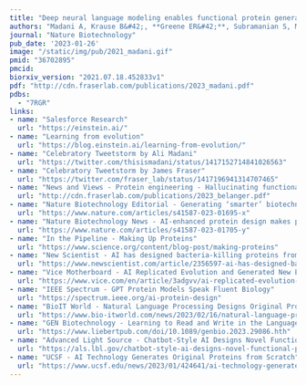 ```yaml
---
title: "Deep neural language modeling enables functional protein generation across families"
authors: "Madani A, Krause B&#42;, **Greene ER&#42;**, Subramanian S, Mohr BP, Holton JM, **Olmos Jr. JL**, Xiong C, Sun ZZ, Socher R, **Fraser JS**, Naik N"
journal: "Nature Biotechnology"
pub_date: '2023-01-26'
image: "/static/img/pub/2021_madani.gif"
pmid: "36702895"
pmcid:
biorxiv_version: "2021.07.18.452833v1"
pdf: "http://cdn.fraserlab.com/publications/2023_madani.pdf"
pdbs:
  - "7RGR"
links:
- name: "Salesforce Research"
  url: "https://einstein.ai/"
- name: "Learning from evolution"
  url: "https://blog.einstein.ai/learning-from-evolution/"
- name: "Celebratory Tweetstorm by Ali Madani"
  url: "https://twitter.com/thisismadani/status/1417152714841026563"
- name: "Celebratory Tweetstorm by James Fraser"
  url: "https://twitter.com/fraser_lab/status/1417196941314707465"
- name: "News and Views - Protein engineering - Hallucinating functional protein sequences"
  url: "http://cdn.fraserlab.com/publications/2023_belanger.pdf"
- name: "Nature Biotechnology Editorial - Generating ‘smarter’ biotechnology"
  url: "https://www.nature.com/articles/s41587-023-01695-x"
- name: "Nature Biotechnology News - AI-enhanced protein design makes proteins that have never existed"
  url: "https://www.nature.com/articles/s41587-023-01705-y"
- name: "In the Pipeline - Making Up Proteins"
  url: "https://www.science.org/content/blog-post/making-proteins"
- name: "New Scientist - AI has designed bacteria-killing proteins from scratch – and they work"
  url: "https://www.newscientist.com/article/2356597-ai-has-designed-bacteria-killing-proteins-from-scratch-and-they-work/"
- name: "Vice Motherboard - AI Replicated Evolution and Generated New Enzymes as Good as Natural Ones"
  url: "https://www.vice.com/en/article/3adgvv/ai-replicated-evolution-and-generated-new-enzymes-as-good-as-natural-ones"
- name: "IEEE Spectrum - GPT Protein Models Speak Fluent Biology"
  url: "https://spectrum.ieee.org/ai-protein-design"
- name: "BioIT World - Natural Language Processing Designs Original Proteins From Scratch"
  url: "https://www.bio-itworld.com/news/2023/02/16/natural-language-processing-designs-original-proteins-from-scratch"
- name: "GEN Biotechnology - Learning to Read and Write in the Language of Proteins"
  url: "https://www.liebertpub.com/doi/10.1089/genbio.2023.29086.hth"
- name: "Advanced Light Source - Chatbot-Style AI Designs Novel Functional Protein"
  url: "https://als.lbl.gov/chatbot-style-ai-designs-novel-functional-protein/"
- name: "UCSF - AI Technology Generates Original Proteins from Scratch"
  url: "https://www.ucsf.edu/news/2023/01/424641/ai-technology-generates-original-proteins-scratch"
---
```

